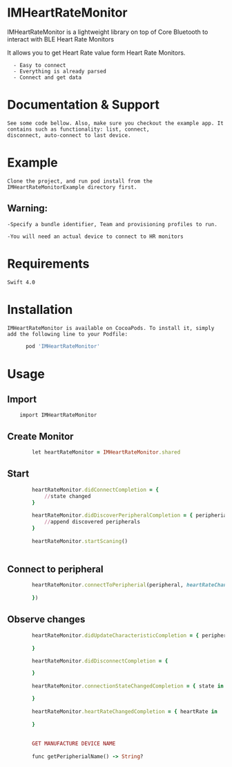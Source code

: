 # IMHeartRateMonitor
  IMHeartRateMonitor is a lightweight library on top of Core Bluetooth to interact with BLE Heart Rate Monitors

  It allows you to get Heart Rate value form Heart Rate Monitors.

      - Easy to connect
      - Everything is already parsed
      - Connect and get data

# Documentation & Support

    See some code bellow. Also, make sure you checkout the example app. It contains such as functionality: list, connect,                  disconnect, auto-connect to last device.

# Example
 
    Clone the project, and run pod install from the IMHeartRateMonitorExample directory first.
 
 ## Warning:

    -Specify a bundle identifier, Team and provisioning profiles to run.

    -You will need an actual device to connect to HR monitors
 
 # Requirements
 
    Swift 4.0
 
 # Installation
 
    IMHeartRateMonitor is available on CocoaPods. To install it, simply add the following line to your Podfile:

  ```ruby
        pod 'IMHeartRateMonitor'
```

# Usage

## Import 

        import IMHeartRateMonitor

## Create Monitor

```ruby
        let heartRateMonitor = IMHeartRateMonitor.shared
```

## Start
```ruby
        heartRateMonitor.didConnectCompletion = {
            //state changed
        }
        
        heartRateMonitor.didDiscoverPeripheralCompletion = { peripherial in
            //append discovered peripherals
        }
    
        heartRateMonitor.startScaning()
        
```

## Connect to peripheral

```ruby
        heartRateMonitor.connectToPeripherial(peripheral, heartRateChangedCompletion: { heartRate in
            
        })
```
## Observe changes
```ruby
        heartRateMonitor.didUpdateCharacteristicCompletion = { peripheral in
        
        }

        heartRateMonitor.didDisconnectCompletion = {

        }
        
        heartRateMonitor.connectionStateChangedCompletion = { state in

        }
    
        heartRateMonitor.heartRateChangedCompletion = { heartRate in
    
        }
        
        
        GET MANUFACTURE DEVICE NAME 
        
        func getPeripherialName() -> String?
```
